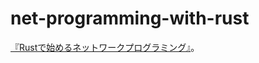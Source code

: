 # net-programming-with-rust

[『Rustで始めるネットワークプログラミング』](https://cha-shu00.hatenablog.com/entry/2019/06/12/231526)。
